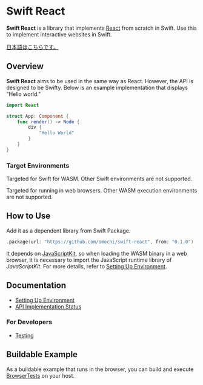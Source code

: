 # Swift React

**Swift React** is a library that implements [React](https://react.dev) from scratch in Swift. Use this to implement interactive websites in Swift.

[日本語はこちらです。](./README.ja.md)

## Overview

**Swift React** aims to be used in the same way as React. However, the API is designed to be Swifty. Below is an example implementation that displays "Hello world."

```swift
import React

struct App: Component {
    func render() -> Node {
        div {
            "Hello World"
        }
    }
}
```

### Target Environments

Targeted for Swift for WASM. Other Swift environments are not supported.

Targeted for running in web browsers. Other WASM execution environments are not supported.

## How to Use

Add it as a dependent library from Swift Package.

```swift
.package(url: "https://github.com/omochi/swift-react", from: "0.1.0")
```

It depends on [JavaScriptKit](https://github.com/swiftwasm/JavaScriptKit), so when loading the WASM binary in a web browser, it is necessary to import the JavaScript runtime library of *JavaScriptKit*. For more details, refer to [Setting Up Environment](./docs/configure.md).

## Documentation

- [Setting Up Environment](./docs/configure.md)
- [API Implementation Status](./docs/api.md)

### For Developers

- [Testing](./docs/testing.md)

## Buildable Example

As a buildable example that runs in the browser, you can build and execute [BrowserTests](./BrowserTests) on your host.
